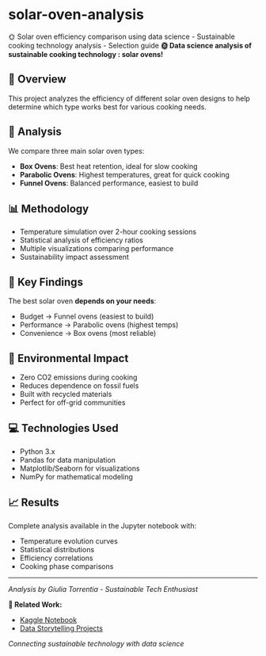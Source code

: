# solar-oven-analysis
🌞 Solar oven efficiency comparison using data science - Sustainable cooking technology analysis - Selection guide
**🌞 Data science analysis of sustainable cooking technology : solar ovens!**

## 🎯 Overview

This project analyzes the efficiency of different solar oven designs to help determine which type works best for various cooking needs.

## 🔬 Analysis

We compare three main solar oven types:
- **Box Ovens**: Best heat retention, ideal for slow cooking
- **Parabolic Ovens**: Highest temperatures, great for quick cooking  
- **Funnel Ovens**: Balanced performance, easiest to build

## 📊 Methodology

- Temperature simulation over 2-hour cooking sessions
- Statistical analysis of efficiency ratios
- Multiple visualizations comparing performance
- Sustainability impact assessment

## 🚀 Key Findings

The best solar oven **depends on your needs**:
- Budget → Funnel ovens (easiest to build)
- Performance → Parabolic ovens (highest temps)
- Convenience → Box ovens (most reliable)

## 🌱 Environmental Impact

- Zero CO2 emissions during cooking
- Reduces dependence on fossil fuels
- Built with recycled materials
- Perfect for off-grid communities

## 💻 Technologies Used

- Python 3.x
- Pandas for data manipulation
- Matplotlib/Seaborn for visualizations
- NumPy for mathematical modeling

## 📈 Results

Complete analysis available in the Jupyter notebook with:
- Temperature evolution curves
- Statistical distributions
- Efficiency correlations
- Cooking phase comparisons

---

*Analysis by Giulia Torrentia - Sustainable Tech Enthusiast*  

**🔗 Related Work:**
- [Kaggle Notebook](https://www.kaggle.com/giuliatorrentia/solar-oven-selection-guide)
- [Data Storytelling Projects](https://www.kaggle.com/giuliatorrentia)

*Connecting sustainable technology with data science*
